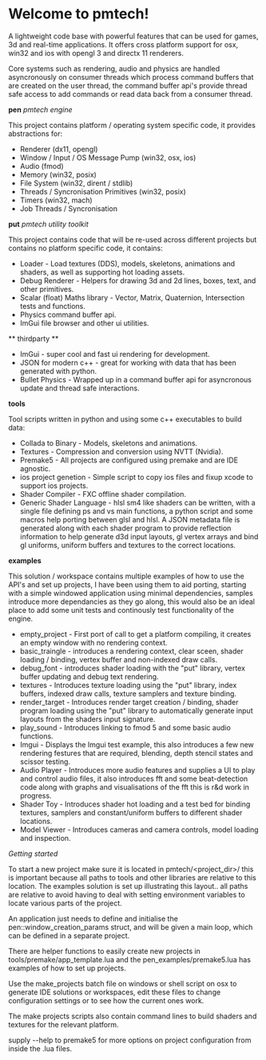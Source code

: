# Welcome to pmtech!

A lightweight code base with powerful features that can be used for games, 3d and real-time applications. It offers cross platform support for osx, win32 and ios with opengl 3 and directx 11 renderers. 

Core systems such as rendering, audio and physics are handled asyncronously on consumer threads which process command buffers that are created on the user thread, the command buffer api's provide thread safe access to add commands or read data back from a consumer thread.

**pen** *pmtech engine* 

This project contains platform / operating system specific code, it provides abstractions for:
- Renderer (dx11, opengl)
- Window / Input / OS Message Pump (win32, osx, ios)
- Audio (fmod)
- Memory (win32, posix)
- File System (win32, dirent / stdlib)
- Threads / Syncronisation Primitives (win32, posix)
- Timers (win32, mach)
- Job Threads / Syncronisation

**put** *pmtech utility toolkit*

This project contains code that will be re-used across different projects but contains no platform specific code, it contains:
- Loader - Load textures (DDS), models, skeletons, animations and shaders, as well as supporting hot loading assets.
- Debug Renderer - Helpers for drawing 3d and 2d lines, boxes, text, and other primitives.
- Scalar (float) Maths library - Vector, Matrix, Quaternion, Intersection tests and functions.
- Physics command buffer api.
- ImGui file browser and other ui utilities.

** thirdparty **
- ImGui - super cool and fast ui rendering for development.
- JSON for modern c++ - great for working with data that has been generated with python.
- Bullet Physics - Wrapped up in a command buffer api for asyncronous update and thread safe interactions.

**tools**

Tool scripts written in python and using some c++ executables to build data:
- Collada to Binary - Models, skeletons and animations.
- Textures - Compression and conversion using NVTT (Nvidia).
- Premake5 - All projects are configured using premake and are IDE agnostic.
- ios project genetion - Simple script to copy ios files and fixup xcode to support ios projects.
- Shader Compiler - FXC offline shader compilation.
- Generic Shader Language - hlsl sm4 like shaders can be written, with a single file defining ps and vs main functions, a python script and some macros help porting between glsl and hlsl. A JSON metadata file is generated along with each shader program to provide reflection information to help generate d3d input layouts, gl vertex arrays and bind gl uniforms, uniform buffers and textures to the correct locations.

**examples**

This solution / workspace contains multiple examples of how to use the API's and set up projects, I have been using them to aid porting, starting with a simple windowed application using minimal dependencies, samples introduce more dependancies as they go along, this would also be an ideal place to add some unit tests and continously test functionality of the engine.

- empty_project - First port of call to get a platform compiling, it creates an empty window with no rendering context.
- basic_traingle - introduces a rendering context, clear sceen, shader loading / binding, vertex buffer and non-indexed draw calls.
- debug_font - introduces shader loading with the "put" library, vertex buffer updating and debug text rendering.
- textures - Introduces texture loading using the "put" library, index buffers, indexed draw calls, texture samplers and texture binding.
- render_target - Introduces render target creation / binding, shader program loading using the "put" library to automatically generate input layouts from the shaders input signature.
- play_sound - Introduces linking to fmod 5 and some basic audio functions.
- Imgui - Displays the Imgui test example, this also introduces a few new rendering festures that are required, blending, depth stencil states and scissor testing.
- Audio Player - Introduces more audio features and supplies a UI to play and control audio files, it also introduces fft and some beat-detection code along with graphs and visualisations of the fft this is r&d work in progress.
- Shader Toy - Introduces shader hot loading and a test bed for binding textures, samplers and constant/uniform buffers to different shader locations.
- Model Viewer - Introduces cameras and camera controls, model loading and inspection.

*Getting started*

To start a new project make sure it is located in pmtech/<project_dir>/ this is important because all paths to tools and other libraries are relative to this location. The examples solution is set up illustrating this layout.. all paths are relative to avoid having to deal with setting environment variables to locate various parts of the project.

An application just needs to define and initialise the pen::window_creation_params struct, and will be given a main loop, which can be defined in a separate project. 

There are helper functions to easily create new projects in tools/premake/app_template.lua and the pen_examples/premake5.lua has examples of how to set up projects. 

Use the make_projects batch file on windows or shell script on osx to generate IDE solutions or workspaces, edit these files to change configuration settings or to see how the current ones work.

The make projects scripts also contain command lines to build shaders and textures for the relevant platform.

supply --help to premake5 for more options on project configuration from inside the .lua files.
